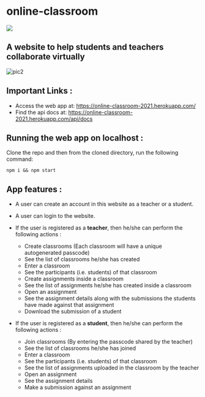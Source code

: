 # online-classroom

![](https://github.com/sayantan01/online-classroom/workflows/Deploy/badge.svg)

## A website to help students and teachers collaborate virtually

![pic2](https://user-images.githubusercontent.com/57137595/142589466-2d40dc08-d445-4b1f-b595-6dd21e85c880.png)

## Important Links :

- Access the web app at: https://online-classroom-2021.herokuapp.com/
- Find the api docs at: https://online-classroom-2021.herokuapp.com/api/docs

## Running the web app on localhost :

Clone the repo and then from the cloned directory, run the following command:

```
npm i && npm start
```

## App features :

- A user can create an account in this website as a teacher or a student.
- A user can login to the website.

- If the user is registered as a **teacher**, then he/she can perform the following actions :

  - Create classrooms (Each classroom will have a unique autogenerated passcode)
  - See the list of classrooms he/she has created
  - Enter a classroom
  - See the participants (i.e. students) of that classroom
  - Create assignments inside a classroom
  - See the list of assignments he/she has created inside a classroom
  - Open an assignment
  - See the assignment details along with the submissions the students have made against that assignment
  - Download the submission of a student

- If the user is registered as a **student**, then he/she can perform the following actions :
  - Join classrooms (By entering the passcode shared by the teacher)
  - See the list of classrooms he/she has joined
  - Enter a classroom
  - See the participants (i.e. students) of that classroom
  - See the list of assignments uploaded in the classroom by the teacher
  - Open an assignment
  - See the assignment details
  - Make a submission against an assignment

